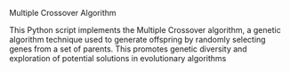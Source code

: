 Multiple Crossover Algorithm

This Python script implements the Multiple Crossover algorithm, a genetic algorithm technique used to generate offspring by randomly selecting genes from a set of parents. This promotes genetic diversity and exploration of potential solutions in evolutionary algorithms

